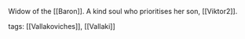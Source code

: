 Widow of the [[Baron]]. A kind soul who prioritises her son, [[Viktor2]].

tags: [[Vallakoviches]], [[Vallaki]]